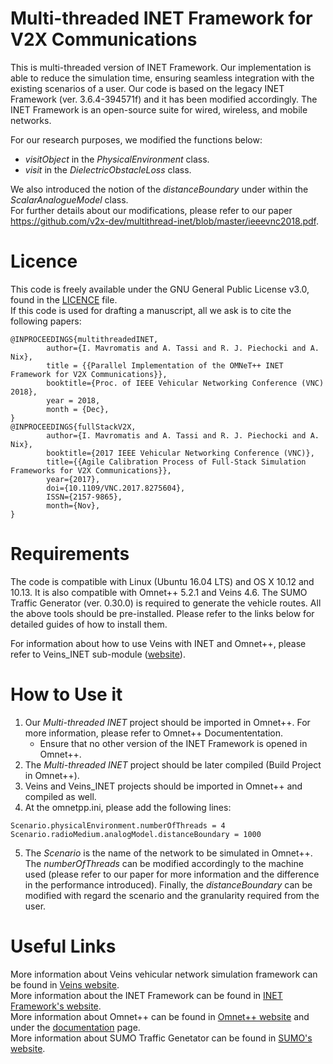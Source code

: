 # Multi-threaded INET Framework for V2X Communications

This is multi-threaded version of INET Framework. Our implementation is able to reduce the simulation time, ensuring seamless integration with the existing scenarios of a user. Our code is based on the legacy INET Framework (ver. 3.6.4-394571f) and it has been modified accordingly. The INET Framework is an open-source suite for wired, wireless, and mobile networks.

For our research purposes, we modified the functions below:
* *visitObject* in the *PhysicalEnvironment* class.
* *visit* in the *DielectricObstacleLoss* class.

We also introduced the notion of the *distanceBoundary* under within the *ScalarAnalogueModel* class.\
For further details about our modifications, please refer to our paper https://github.com/v2x-dev/multithread-inet/blob/master/ieeevnc2018.pdf.

# Licence
This code is freely available under the GNU General Public License v3.0, found in the [LICENCE](https://github.com/v2x-dev/multithread-inet/blob/master/LICENSE) file.\
If this code is used for drafting a manuscript, all we ask is to cite the following papers:
```    
@INPROCEEDINGS{multithreadedINET,
        author={I. Mavromatis and A. Tassi and R. J. Piechocki and A. Nix},
        title = {{Parallel Implementation of the OMNeT++ INET Framework for V2X Communications}},
        booktitle={Proc. of IEEE Vehicular Networking Conference (VNC) 2018},
        year = 2018,
        month = {Dec},
}
@INPROCEEDINGS{fullStackV2X, 
        author={I. Mavromatis and A. Tassi and R. J. Piechocki and A. Nix}, 
        booktitle={2017 IEEE Vehicular Networking Conference (VNC)}, 
        title={{Agile Calibration Process of Full-Stack Simulation Frameworks for V2X Communications}}, 
        year={2017}, 
        doi={10.1109/VNC.2017.8275604}, 
        ISSN={2157-9865}, 
        month={Nov},
}
```

# Requirements

The code is compatible with Linux (Ubuntu 16.04 LTS) and OS X 10.12 and 10.13. It is also compatible with Omnet++ 5.2.1 and Veins 4.6. The SUMO Traffic Generator (ver. 0.30.0) is required to generate the vehicle routes. All the above tools should be pre-installed. Please refer to the links below for detailed guides of how to install them.

For information about how to use Veins with INET and Omnet++, please refer to Veins_INET sub-module ([website](http://veins.car2x.org/documentation/modules/)).

# How to Use it
1. Our *Multi-threaded INET* project should be imported in Omnet++. For more information, please refer to Omnet++ Documententation.
    - Ensure that no other version of the INET Framework is opened in Omnet++.
2. The *Multi-threaded INET* project should be later compiled (Build Project in Omnet++).
3. Veins and Veins_INET projects should be imported in Omnet++ and compiled as well.
4. At the omnetpp.ini, please add the following lines:
```
Scenario.physicalEnvironment.numberOfThreads = 4
Scenario.radioMedium.analogModel.distanceBoundary = 1000
```
5. The *Scenario* is the name of the network to be simulated in Omnet++. The *numberOfThreads* can be modified accordingly to the machine used (please refer to our paper for more information and the difference in the performance introduced). Finally, the *distanceBoundary* can be modified with regard the scenario and the granularity required from the user.

# Useful Links
More information about Veins vehicular network simulation framework can be found in [Veins website](http://veins.car2x.org/).\
More information about the INET Framework can be found in [INET Framework's website](https://inet.omnetpp.org/).\
More information about Omnet++ can be found in [Omnet++ website](https://omnetpp.org/) and under the [documentation](https://omnetpp.org/documentation) page.\
More information about SUMO Traffic Genetator can be found in [SUMO's website](https://www.dlr.de/ts/en/desktopdefault.aspx/tabid-9883/16931_read-41000/).
